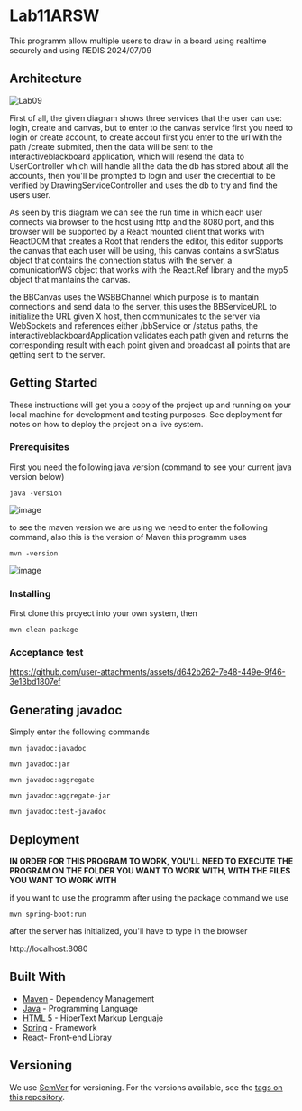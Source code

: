 # Lab11ARSW

This programm allow multiple users to draw in a board using realtime securely and using REDIS
2024/07/09


## Architecture 

![Lab09](https://github.com/user-attachments/assets/c4c995d4-2ad3-4378-b2fa-fe2c408ca078)

First of all, the given diagram shows three services that the user can use: login, create and canvas, but to enter to the canvas service first you need to login or create account, to create accout first you enter to the url with the path /create submited, then the data will be sent to the interactiveblackboard application, which will resend the data to UserController which will handle all the data the db has stored about all the accounts, then you'll be prompted to login and user the credential to be verified by DrawingServiceController and uses the db to try and find the users user.

As seen by this diagram we can see the run time in which each user connects via browser to the host using http and the 8080 port, and this browser will be supported by a React mounted client that works with ReactDOM that creates a Root that renders the editor, this editor supports the canvas that each user will be using, this canvas contains a svrStatus object that contains the connection status with the server, a comunicationWS object that works with the React.Ref library and the myp5 object that mantains the canvas.

the BBCanvas uses the WSBBChannel which purpose is to mantain connections and send data to the server, this uses the BBServiceURL to initialize the URL given X host, then communicates to the server via WebSockets and references either /bbService or /status paths, the interactiveblackboardApplication validates each path given and returns the corresponding result with each point given and broadcast all points that are getting sent to the server.

## Getting Started

These instructions will get you a copy of the project up and running on your local machine for development and testing purposes. See deployment for notes on how to deploy the project on a live system.

### Prerequisites

First you need the following java version (command to see your current java version below)

```
java -version
```

![image](https://github.com/Parralol/Lab05ARSW/assets/110953563/87192abf-bebd-4d74-ad1e-e62a94405c43)

to see the maven version we are using we need to enter the following command, also this is the version of Maven this programm uses

```
mvn -version
```

![image](https://github.com/Parralol/Lab05ARSW/assets/110953563/8711cee6-e4ba-47ae-b46c-8984142890bb)


### Installing

First clone this proyect into your own system, then 

```
mvn clean package
```

### Acceptance test

https://github.com/user-attachments/assets/d642b262-7e48-449e-9f46-3e13bd1807ef


## Generating javadoc

Simply enter the following commands

```
mvn javadoc:javadoc
```

```
mvn javadoc:jar
```

```
mvn javadoc:aggregate
```

```
mvn javadoc:aggregate-jar
```

```
mvn javadoc:test-javadoc 
```

## Deployment

**IN ORDER FOR THIS PROGRAM TO WORK, YOU'LL NEED TO EXECUTE THE PROGRAM ON THE FOLDER YOU WANT TO WORK WITH, WITH THE FILES YOU WANT TO WORK WITH**

if you want to use the programm after using the package command we use

```
mvn spring-boot:run
```

after the server has initialized, you'll have to type in the browser

http://localhost:8080


## Built With

* [Maven](https://maven.apache.org/) - Dependency Management
* [Java](https://www.oracle.com/java/technologies/) - Programming Language
* [HTML 5](https://html.spec.whatwg.org/multipage/) - HiperText Markup Lenguaje
* [Spring](https://spring.io/) - Framework
* [React](https://es.react.dev/)- Front-end Libray
## Versioning

We use [SemVer](http://semver.org/) for versioning. For the versions available, see the [tags on this repository](https://github.com/your/project/tags). 
